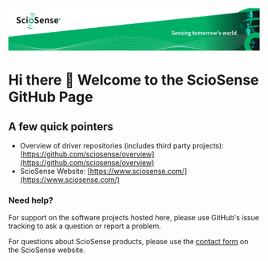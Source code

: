 <img src="sciosense-cover-photo.jpg">

# Hi there 👋 Welcome to the ScioSense GitHub Page

## A few quick pointers
- Overview of driver repositories (includes third party projects): [https://github.com/sciosense/overview](https://github.com/sciosense/overview)
- ScioSense Website: [https://www.sciosense.com/](https://www.sciosense.com/)

### Need help?
For support on the software projects hosted here, please use GitHub's issue tracking to ask a question or report a problem.

For questions about ScioSense products, please use the [contact form](https://www.sciosense.com/contact/) on the ScioSense website.